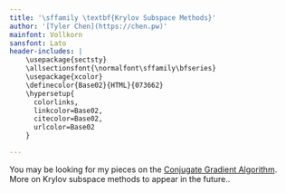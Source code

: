 ```yaml
---
title: '\sffamily \textbf{Krylov Subspace Methods}'
author: '[Tyler Chen](https://chen.pw)'
mainfont: Vollkorn
sansfont: Lato
header-includes: |
    \usepackage{sectsty}
    \allsectionsfont{\normalfont\sffamily\bfseries}
    \usepackage{xcolor}
    \definecolor{Base02}{HTML}{073662}
    \hypersetup{
      colorlinks,
      linkcolor=Base02,
      citecolor=Base02,
      urlcolor=Base02
    }

---
```



You may be looking for my pieces on the [Conjugate Gradient Algorithm](../cg). More on Krylov subspace methods to appear in the future..


